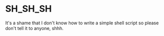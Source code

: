 # SH_SH_SH
It's a shame that I don't know how to write a simple shell script so please don't tell it to anyone, shhh.